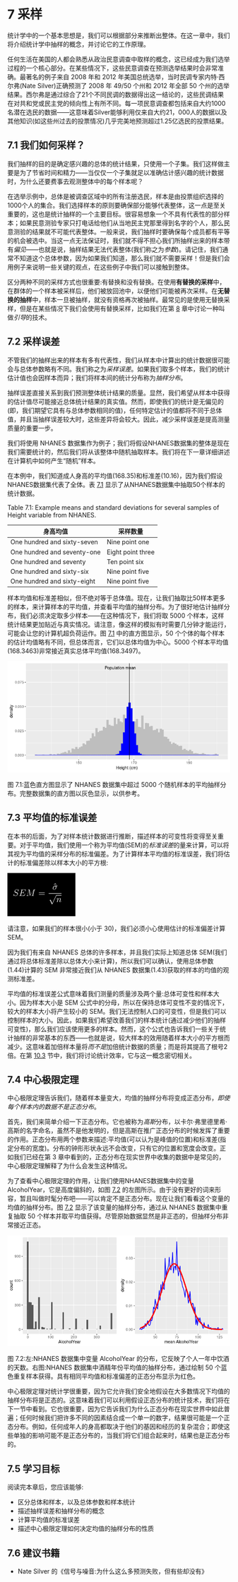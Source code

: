 

# 7 采样

统计学中的一个基本思想是，我们可以根据部分来推断出整体。在这一章中，我们将介绍统计学中抽样的概念，并讨论它的工作原理。

任何生活在美国的人都会熟悉从政治民意调查中取样的概念，这已经成为我们选举过程的一个核心部分。在某些情况下，这些民意调查在预测选举结果时会非常准确。最著名的例子来自 2008 年和 2012 年美国总统选举，当时民调专家内特·西尔弗(Nate Silver)正确预测了 2008 年 49/50 个州和 2012 年全部 50 个州的选举结果。西尔弗是通过综合了21个不同民调的数据得出这一结论的，这些民调结果在对共和党或民主党的倾向性上有所不同。每一项民意调查都包括来自大约1000名潜在选民的数据——这意味着Silver能够利用仅来自大约21，000人的数据以及其他知识(如这些州过去的投票情况)几乎完美地预测超过1.25亿选民的投票结果。



## 7.1 我们如何采样？

我们抽样的目的是确定感兴趣的总体的统计结果，只使用一个子集。我们这样做主要是为了节省时间和精力——当仅仅一个子集就足以准确估计感兴趣的统计数据时，为什么还要费事去观测整体中的每个样本呢？

在选举示例中，总体是被调查区域中的所有注册选民，样本是由投票组织选择的1000个人的集合。我们选择样本的原则要确保部分能够代表整体，这一点是至关重要的，这也是统计抽样的一个主要目标。很容易想象一个不具有代表性的部分样本；如果民意测验专家只打电话给他们从当地民主党那里得到名字的个人，那么民意测验的结果就不可能代表整体。一般来说，我们抽样时要确保每个成员都有平等的机会被选中。当这一点无法保证时，我们就不得不担心我们所抽样出来的样本带有*偏见*——也就是说，抽样结果无法代表整体(我们称之为*参数*)。请记住，我们通常不知道这个总体参数，因为如果我们知道，那么我们就不需要采样！但是我们会用例子来说明一些关键的观点，在这些例子中我们可以接触到整体。

区分两种不同的采样方式也很重要:有替换和没有替换。在使用**有替换的采样**中，在群体的一个样本被采样后，他们被放回池中，以便他们可能被再次采样。在**无替换的抽样**中，样本一旦被抽样，就没有资格再次被抽样。最常见的是使用无替换采样，但是在某些情况下我们会使用有替换采样，比如我们在第 [8](#resampling-and-simulation) 章中讨论一种叫做*引导*的技术。





## 7.2 采样误差

不管我们的抽样出来的样本有多有代表性，我们从样本中计算出的统计数据很可能会与总体参数略有不同。我们称之为*采样误差*。如果我们取多个样本，我们的统计估计值也会因样本而异；我们将样本间的统计分布称为*抽样分布*。

抽样误差直接关系到我们预测整体统计结果的质量。显然，我们希望从样本中获得的估计值尽可能接近总体统计结果的真实值。然而，即使我们的统计是无偏见的(即，我们期望它具有与总体参数相同的值)，任何特定估计的值都将不同于总体值，并且当抽样误差较大时，这些差异将会较大。因此，减少采样误差是提高测量质量的重要一步。

我们将使用 NHANES 数据集作为例子；我们将假设NHANES数据集的整体是现在我们需要统计的，然后我们将从该整体中随机抽取样本。我们将在下一章详细讲述在计算机中如何产生“随机”样本。

在本例中，我们知道成人身高的平均值(168.35)和标准差(10.16)，因为我们假设NHANES数据集代表了全体。表 [7.1](#tab:sampleExample) 显示了从NHANES数据集中抽取50个样本的统计数据。

<caption>Table 7.1: Example means and standard deviations for several samples of Height variable from NHANES.</caption>

| 身高均值 | 采样数量 |
| --- | --- |
| One hundred and sixty-seven | Nine point one |
| One hundred and seventy-one | Eight point three |
| One hundred and seventy | Ten point six |
| One hundred and sixty-six | Nine point five |
| One hundred and sixty-eight | Nine point five |

样本均值和标准差相似，但不绝对等于总体值。现在，让我们抽取比50样本更多的样本，来计算样本的平均值，并查看平均值的抽样分布。为了很好地估计抽样分布，我们必须决定取多少样本——在这种情况下，我们将取 5000 个样本，这样统计结果更加贴近与真实情况。请注意，像这样的模拟有时需要几分钟才能运行，可能会让您的计算机超负荷运作。图 [7.1](#fig:samplePlot) 中的直方图显示，50 个个体的每个样本的估计均值略有不同，但总体而言，它们以总体均值为中心。5000 个样本平均值(168.3463)非常接近真实总体平均值(168.3497)。

![The blue histogram shows the sampling distribution of the mean over 5000 random samples from the NHANES dataset.  The histogram for the full dataset is shown in gray for reference.](img/file41.png)

图 7.1:蓝色直方图显示了 NHANES 数据集中超过 5000 个随机样本的平均抽样分布。完整数据集的直方图以灰色显示，以供参考。





## 7.3 平均值的标准误差

在本书的后面，为了对样本统计数据进行推断，描述样本的可变性将变得至关重要。对于平均值，我们使用一个称为平均值(SEM)的*标准误差*的量来计算，可以将其视为平均值的采样分布的标准偏差。为了计算样本平均值的标准误差，我们将估计的标准偏差除以样本大小的平方根:

![seg](img/seg.png)

请注意，如果我们的样本很小(小于 30)，我们必须小心使用估计的标准偏差计算 SEM。

因为我们有来自 NHANES 总体的许多样本，并且我们实际上知道总体 SEM(我们通过将总体标准差除以总体大小来计算)，所以我们可以确认，使用总体参数(1.44)计算的 SEM 非常接近我们从 NHANES 数据集(1.43)获取的样本的均值的观测标准差。

平均值的标准误差公式意味着我们测量的质量涉及两个量:总体可变性和样本大小。因为样本大小是 SEM 公式中的分母，所以在保持总体可变性不变的情况下，较大的样本大小将产生较小的 SEM。我们无法控制人口的可变性，但是我们可以控制样本的大小。因此，如果我们希望改善我们的样本统计(通过减少他们的抽样可变性)，那么我们应该使用更多的样本。然而，这个公式也告诉我们一些关于统计抽样的非常基本的东西——也就是说，较大样本的效用随着样本大小的平方根而减少。这意味着加倍样本量将*而不是*加倍统计数据的质量；而是将其提高了根号2倍。在第 [10.3](#statistical-power) 节中，我们将讨论统计效率，它与这一概念密切相关。





## 7.4 中心极限定理

中心极限定理告诉我们，随着样本量变大，均值的抽样分布将变成正态分布，*即使每个样本内的数据不是正态分布*。

首先，我们来简单介绍一下正态分布。它也被称为*高斯*分布，以卡尔·弗里德里希·高斯的名字命名，虽然不是他发明的，但是高斯在推广正态分布的时候发挥了重要的作用。正态分布用两个参数来描述:平均值(可以认为是峰值的位置)和标准差(指定分布的宽度)。分布的钟形形状永远不会改变，只有它的位置和宽度会改变。正如我们已经在第 3 章中看到的，正态分布在现实世界中收集的数据中是常见的，中心极限定理解释了为什么会发生这种情况。

为了查看中心极限定理的作用，让我们使用NHANES数据集中的变量AlcoholYear，它是高度偏斜的，如图 [7.2](#fig:alcDist50) 的左图所示。由于没有更好的词来形容，暂且叫做时髦分布吧——可以肯定不是正态分布。现在让我们看看这个变量的均值的抽样分布。图 [7.2](#fig:alcDist50) 显示了该变量的抽样分布，通过从 NHANES 数据集中重复抽取 50 个样本并取平均值获得。尽管原始数据显然是非正态的，但抽样分布非常接近正态。

![Left: Distribution of the variable AlcoholYear in the NHANES dataset, which reflects the number of days that the individual drank in a year. Right: The sampling distribution of the mean for AlcoholYear in the NHANES dataset, obtained by drawing repeated samples of size 50, in blue.  The normal distribution with the same mean and standard deviation is shown in red.](img/file42.png)

图 7.2:左:NHANES 数据集中变量 AlcoholYear 的分布，它反映了个人一年中饮酒的天数。右图:NHANES 数据集中酒精年份平均值的抽样分布，通过绘制 50 个蓝色重复样本获得。具有相同平均值和标准偏差的正态分布显示为红色。

中心极限定理对统计学很重要，因为它允许我们安全地假设在大多数情况下均值的抽样分布将是正态的。这意味着我们可以利用假设正态分布的统计技术，我们将在下一节中看到。它也很重要，因为它告诉我们为什么正态分布在现实世界中如此普遍；任何时候我们把许多不同的因素结合成一个单一的数字，结果很可能是一个正态分布。例如，任何成年人的身高都取决于他们的基因和经历的复杂混合；即使这些单独的影响可能不是正态分布的，当我们将它们组合起来时，结果也是正态分布的。





## 7.5 学习目标

阅读完本章后，您应该能够:

*   区分总体和样本，以及总体参数和样本统计
*   描述抽样误差和抽样分布的概念
*   计算平均值的标准误差
*   描述中心极限定理如何决定均值的抽样分布的性质





## 7.6 建议书籍

*   Nate Silver 的《信号与噪音:为什么这么多预测失败，但有些却没有》



